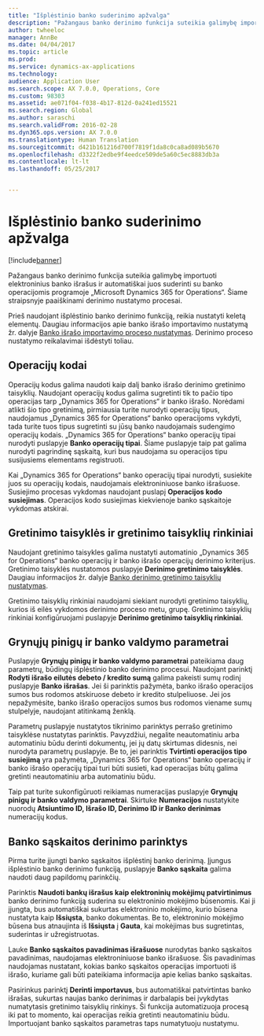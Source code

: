 ```yaml
---
title: "Išplėstinio banko suderinimo apžvalga"
description: "Pažangaus banko derinimo funkcija suteikia galimybę importuoti elektroninius banko išrašus ir automatiškai juos suderinti su banko operacijomis programoje „Microsoft Dynamics 365 for Operations“.  Šiame straipsnyje paaiškinami derinimo nustatymo procesai."
author: twheeloc
manager: AnnBe
ms.date: 04/04/2017
ms.topic: article
ms.prod: 
ms.service: dynamics-ax-applications
ms.technology: 
audience: Application User
ms.search.scope: AX 7.0.0, Operations, Core
ms.custom: 98303
ms.assetid: ae071f04-f038-4b17-812d-0a241ed15521
ms.search.region: Global
ms.author: saraschi
ms.search.validFrom: 2016-02-28
ms.dyn365.ops.version: AX 7.0.0
ms.translationtype: Human Translation
ms.sourcegitcommit: d421b161216d700f7819f1da8c0ca8ad089b5670
ms.openlocfilehash: d3322f2edbe9f4eedce509de5a60c5ec8883db3a
ms.contentlocale: lt-lt
ms.lasthandoff: 05/25/2017


---
```


# <a name="advanced-bank-reconciliation-overview"></a>Išplėstinio banko suderinimo apžvalga

[!include[banner](../includes/banner.md)]


Pažangaus banko derinimo funkcija suteikia galimybę importuoti elektroninius banko išrašus ir automatiškai juos suderinti su banko operacijomis programoje „Microsoft Dynamics 365 for Operations“.  Šiame straipsnyje paaiškinami derinimo nustatymo procesai.  

Prieš naudojant išplėstinio banko derinimo funkciją, reikia nustatyti keletą elementų. Daugiau informacijos apie banko išrašo importavimo nustatymą žr. dalyje [Banko išrašo importavimo proceso nustatymas](set-up-advanced-bank-reconciliation-import-process.md).  Derinimo proceso nustatymo reikalavimai išdėstyti toliau.

## <a name="transaction-codes"></a>Operacijų kodai
Operacijų kodus galima naudoti kaip dalį banko išrašo derinimo gretinimo taisyklių.  Naudojant operacijų kodus galima sugretinti tik to pačio tipo operacijas tarp „Dynamics 365 for Operations“ ir banko išrašo.  Norėdami atlikti šio tipo gretinimą, pirmiausia turite nurodyti operacijų tipus, naudojamus „Dynamics 365 for Operations“ banko operacijoms vykdyti, tada turite tuos tipus sugretinti su jūsų banko naudojamais sudengimo operacijų kodais.  „Dynamics 365 for Operations“ banko operacijų tipai nurodyti puslapyje **Banko operacijų tipai**.  Šiame puslapyje taip pat galima nurodyti pagrindinę sąskaitą, kuri bus naudojama su operacijos tipu susijusiems elementams registruoti. 

Kai „Dynamics 365 for Operations“ banko operacijų tipai nurodyti, susiekite juos su operacijų kodais, naudojamais elektroniniuose banko išrašuose.  Susiejimo procesas vykdomas naudojant puslapį **Operacijos kodo susiejimas**.  Operacijos kodo susiejimas kiekvienoje banko sąskaitoje vykdomas atskirai.

## <a name="matching-rules-and-matching-rule-sets"></a>Gretinimo taisyklės ir gretinimo taisyklių rinkiniai
Naudojant gretinimo taisykles galima nustatyti automatinio „Dynamics 365 for Operations“ banko operacijų ir banko išrašo operacijų derinimo kriterijus.  Gretinimo taisyklės nustatomos puslapyje **Derinimo gretinimo taisyklės**.  Daugiau informacijos žr. dalyje [Banko derinimo gretinimo taisyklių nustatymas](set-up-bank-reconciliation-matching-rules.md). 

Gretinimo taisyklių rinkiniai naudojami siekiant nurodyti gretinimo taisyklių, kurios iš eilės vykdomos derinimo proceso metu, grupę.  Gretinimo taisyklių rinkiniai konfigūruojami puslapyje **Derinimo gretinimo taisyklių rinkiniai**.

## <a name="cash-and-bank-management-parameters"></a>Grynųjų pinigų ir banko valdymo parametrai
Puslapyje **Grynųjų pinigų ir banko valdymo parametrai** pateikiama daug parametrų, būdingų išplėstinio banko derinimo procesui.  Naudojant parinktį **Rodyti išrašo eilutės debeto / kredito sumą** galima pakeisti sumų rodinį puslapyje **Banko išrašas**.  Jei ši parinktis pažymėta, banko išrašo operacijos sumos bus rodomos atskiruose debeto ir kredito stulpeliuose.  Jei jos nepažymėsite, banko išrašo operacijos sumos bus rodomos viename sumų stulpelyje, naudojant atitinkamą ženklą. 

Parametrų puslapyje nustatytos tikrinimo parinktys perrašo gretinimo taisyklėse nustatytas parinktis.  Pavyzdžiui, negalite neautomatiniu arba automatiniu būdu derinti dokumentų, jei jų datų skirtumas didesnis, nei nurodyta parametrų puslapyje.  Be to, jei parinktis **Tvirtinti operacijos tipo susiejimą** yra pažymėta, „Dynamics 365 for Operations“ banko operacijų ir banko išrašo operacijų tipai turi būti susieti, kad operacijas būtų galima gretinti neautomatiniu arba automatiniu būdu. 

Taip pat turite sukonfigūruoti reikiamas numeracijas puslapyje **Grynųjų pinigų ir banko valdymo parametrai**.  Skirtuke **Numeracijos** nustatykite nuorodų **Atsiuntimo ID, Išrašo ID, Derinimo ID ir Banko derinimas** numeracijų kodus.

## <a name="bank-account-reconciliation-options"></a>Banko sąskaitos derinimo parinktys
Pirma turite įjungti banko sąskaitos išplėstinį banko derinimą.  Įjungus išplėstinio banko derinimo funkciją, puslapyje **Banko sąskaita** galima naudoti daug papildomų parinkčių. 

Parinktis **Naudoti bankų išrašus kaip elektroninių mokėjimų patvirtinimus** banko derinimo funkciją suderina su elektroninio mokėjimo būsenomis.  Kai ji įjungta, bus automatiškai sukurtas elektroninio mokėjimo, kurio būsena nustatyta kaip **Išsiųsta**, banko dokumentas.  Be to, elektroninio mokėjimo būsena bus atnaujinta iš **Išsiųsta** į **Gauta**, kai mokėjimas bus sugretintas, suderintas ir užregistruotas. 

Lauke **Banko sąskaitos pavadinimas išrašuose** nurodytas banko sąskaitos pavadinimas, naudojamas elektroniniuose banko išrašuose.  Šis pavadinimas naudojamas nustatant, kokias banko sąskaitos operacijas importuoti iš išrašo, kuriame gali būti pateikiama informacija apie kelias banko sąskaitas. 

Pasirinkus parinktį **Derinti importavus**, bus automatiškai patvirtintas banko išrašas, sukurtas naujas banko derinimas ir darbalapis bei įvykdytas numatytasis gretinimo taisyklių rinkinys.  Ši funkcija automatizuoja procesą iki pat to momento, kai operacijas reikia gretinti neautomatiniu būdu.  Importuojant banko sąskaitos parametras taps numatytuoju nustatymu.




